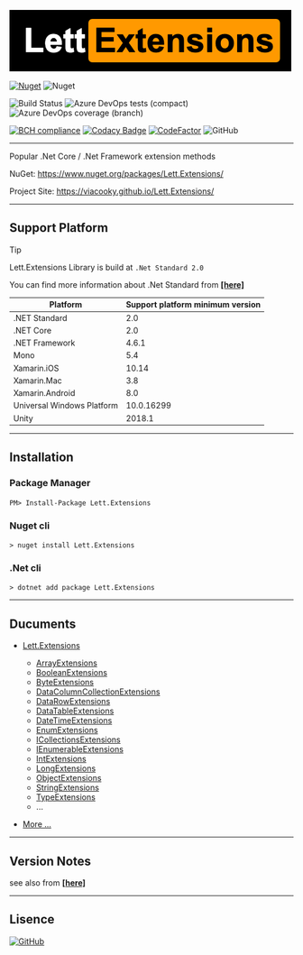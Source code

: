 ![](docs/images/logo.png)

[![Nuget](https://img.shields.io/nuget/v/Lett.Extensions.svg)](https://www.nuget.org/packages/Lett.Extensions/)
![Nuget](https://img.shields.io/nuget/dt/Lett.Extensions.svg)

![Build Status](https://dev.azure.com/viacooky/Lett.Extensions/_apis/build/status/Lett.Extensions%20Push%20NuGet?branchName=master)
![Azure DevOps tests (compact)](https://img.shields.io/azure-devops/tests/viacooky/Lett.Extensions/9.svg)
![Azure DevOps coverage (branch)](https://img.shields.io/azure-devops/coverage/viacooky/Lett.Extensions/9/master.svg?color=9cf)

[![BCH compliance](https://bettercodehub.com/edge/badge/viacooky/Lett.Extensions?branch=master)](https://bettercodehub.com/)
[![Codacy Badge](https://api.codacy.com/project/badge/Grade/ef28989ffe5848a5877b1e1ef8c6162e)](https://www.codacy.com/app/viacooky/Lett.Extensions?utm_source=github.com&utm_medium=referral&utm_content=viacooky/Lett.Extensions&utm_campaign=Badge_Grade)
[![CodeFactor](https://www.codefactor.io/repository/github/viacooky/lett.extensions/badge/master)](https://www.codefactor.io/repository/github/viacooky/lett.extensions/overview/master)
![GitHub](https://img.shields.io/github/license/viacooky/Lett.Extensions.svg)

---

Popular .Net Core / .Net Framework extension methods

NuGet: https://www.nuget.org/packages/Lett.Extensions/

Project Site: https://viacooky.github.io/Lett.Extensions/

---

## Support Platform

> [!TIP]
> Lett.Extensions Library is build at `.Net Standard 2.0`
>
> You can find more information about .Net Standard from [**[here]**](https://docs.microsoft.com/en-us/dotnet/standard/net-standard#net-implementation-support)

| Platform                   | Support platform minimum version |
| -------------------------- | -------------------------------- |
| .NET Standard              | 2.0                              |
| .NET Core                  | 2.0                              |
| .NET Framework             | 4.6.1                            |
| Mono                       | 5.4                              |
| Xamarin.iOS                | 10.14                            |
| Xamarin.Mac                | 3.8                              |
| Xamarin.Android            | 8.0                              |
| Universal Windows Platform | 10.0.16299                       |
| Unity                      | 2018.1                           |

---

## Installation

### Package Manager

    PM> Install-Package Lett.Extensions

### Nuget cli

    > nuget install Lett.Extensions

### .Net cli

    > dotnet add package Lett.Extensions

---

## Ducuments

- [Lett.Extensions](https://viacooky.github.io/Lett.Extensions/api/Lett.Extensions.html)

  - [ArrayExtensions](https://viacooky.github.io/Lett.Extensions/api/Lett.Extensions.ArrayExtensions.html)
  - [BooleanExtensions](https://viacooky.github.io/Lett.Extensions/api/Lett.Extensions.BooleanExtensions.html)
  - [ByteExtensions](https://viacooky.github.io/Lett.Extensions/api/Lett.Extensions.ByteExtensions.html)
  - [DataColumnCollectionExtensions](https://viacooky.github.io/Lett.Extensions/api/Lett.Extensions.DataColumnCollectionExtensions.html)
  - [DataRowExtensions](https://viacooky.github.io/Lett.Extensions/api/Lett.Extensions.DataRowExtensions.html)
  - [DataTableExtensions](https://viacooky.github.io/Lett.Extensions/api/Lett.Extensions.DataTableExtensions.html)
  - [DateTimeExtensions](https://viacooky.github.io/Lett.Extensions/api/Lett.Extensions.DateTimeExtensions.html)
  - [EnumExtensions](https://viacooky.github.io/Lett.Extensions/api/Lett.Extensions.EnumExtensions.html)
  - [ICollectionsExtensions](https://viacooky.github.io/Lett.Extensions/api/Lett.Extensions.ICollectionsExtensions.html)
  - [IEnumerableExtensions](https://viacooky.github.io/Lett.Extensions/api/Lett.Extensions.IEnumerableExtensions.html)
  - [IntExtensions](https://viacooky.github.io/Lett.Extensions/api/Lett.Extensions.IntExtensions.html)
  - [LongExtensions](https://viacooky.github.io/Lett.Extensions/api/Lett.Extensions.LongExtensions.html)
  - [ObjectExtensions](https://viacooky.github.io/Lett.Extensions/api/Lett.Extensions.ObjectExtensions.html)
  - [StringExtensions](https://viacooky.github.io/Lett.Extensions/api/Lett.Extensions.StringExtensions.html)
  - [TypeExtensions](https://viacooky.github.io/Lett.Extensions/api/Lett.Extensions.TypeExtensions.html)
  - ...

- [More ...](https://viacooky.github.io/Lett.Extensions/api/Lett.Extensions.html)

---

## Version Notes

see also from [**[here]**](https://viacooky.github.io/Lett.Extensions/version_notes.html)

---

## Lisence

[![GitHub](https://img.shields.io/github/license/viacooky/Lett.Extensions.svg)](src/Lett.Extensions/LICENSE.txt)

